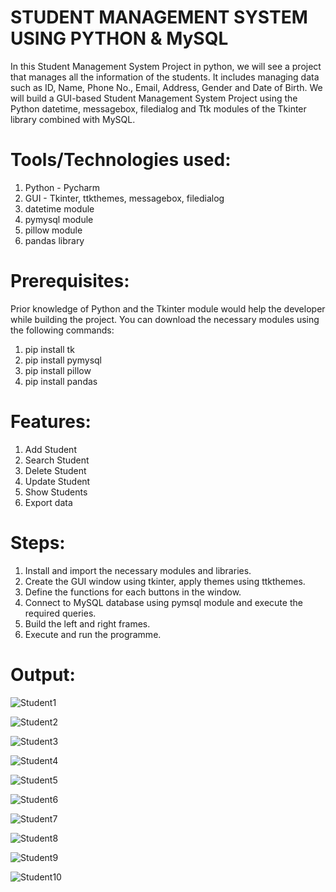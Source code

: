 # STUDENT MANAGEMENT SYSTEM USING PYTHON & MySQL
In this Student Management System Project in python, we will see a project that manages all the information of the students. It includes managing data such as ID, Name, Phone No., Email, Address, Gender and Date of Birth.  We will build a GUI-based Student Management System Project using the Python datetime, messagebox, filedialog and Ttk modules of the Tkinter library combined with MySQL. 

# Tools/Technologies used:
1. Python - Pycharm
2. GUI - Tkinter, ttkthemes, messagebox, filedialog
3. datetime module
4. pymysql module
5. pillow module
6. pandas library

# Prerequisites:
  Prior knowledge of Python and the Tkinter module would help the developer while building the project.  You can download the necessary modules using the following commands:
  1. pip install tk
  2. pip install pymysql
  3. pip install pillow
  4. pip install pandas

# Features:
1. Add Student
2. Search Student
3. Delete Student
4. Update Student
5. Show Students
6. Export data

# Steps:
1. Install and import the necessary modules and libraries.
2. Create the GUI window using tkinter, apply themes using ttkthemes.
3. Define the functions for each buttons in the window.
4. Connect to MySQL database using pymsql module and execute the required queries.
5. Build the left and right frames.
6. Execute and run the programme.

# Output:
![Student1](https://github.com/Navina-Murugadas/Student_Management_System_Python-MySQL/assets/72821323/835f0a55-a079-4409-aef8-0f3c5ec63146)

![Student2](https://github.com/Navina-Murugadas/Student_Management_System_Python-MySQL/assets/72821323/4717ffe6-8409-44c5-b764-87701a29f5c3)

![Student3](https://github.com/Navina-Murugadas/Student_Management_System_Python-MySQL/assets/72821323/6ecd09e8-e9c1-46b4-9802-e81bc1ce84e0)

![Student4](https://github.com/Navina-Murugadas/Student_Management_System_Python-MySQL/assets/72821323/0c6e4b74-06cb-4362-83b1-6bd2f1985829)

![Student5](https://github.com/Navina-Murugadas/Student_Management_System_Python-MySQL/assets/72821323/9b7ef3f0-573d-4962-bb40-dcbbed4d9afc)

![Student6](https://github.com/Navina-Murugadas/Student_Management_System_Python-MySQL/assets/72821323/153d1295-8631-464f-b315-ced9f07ce550)

![Student7](https://github.com/Navina-Murugadas/Student_Management_System_Python-MySQL/assets/72821323/632938a8-ed7c-4d98-961d-1191ec6b1cfb)

![Student8](https://github.com/Navina-Murugadas/Student_Management_System_Python-MySQL/assets/72821323/1b20a7cd-3665-4e8c-b891-71e6b4496383)

![Student9](https://github.com/Navina-Murugadas/Student_Management_System_Python-MySQL/assets/72821323/a3ad3543-c4fa-48fd-b940-b98f467d2277)

![Student10](https://github.com/Navina-Murugadas/Student_Management_System_Python-MySQL/assets/72821323/606e6b6d-ca69-4474-b02c-6f20a0c6dd1f)
